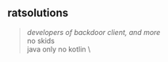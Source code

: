 ## ratsolutions 
> *developers of backdoor client, and more* \
> no skids \
> java only no kotlin \
